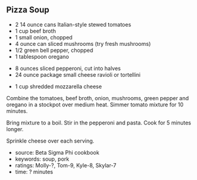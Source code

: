 Pizza Soup
----------

- 2 14 ounce cans Italian-style stewed tomatoes
- 1 cup beef broth
- 1 small onion, chopped
- 4 ounce can sliced mushrooms (try fresh mushrooms)
- 1/2 green bell pepper, chopped
- 1 tablespoon oregano
<!-- -->
- 8 ounces sliced pepperoni, cut into halves
- 24 ounce package small cheese ravioli or tortellini
<!-- -->
- 1 cup shredded mozzarella cheese

Combine the tomatoes, beef broth, onion, mushrooms, green pepper and
oregano in a stockpot over medium heat.  Simmer tomato mixture for 10
minutes.

Bring mixture to a boil.  Stir in the pepperoni and pasta.  Cook for 5
minutes longer.

Sprinkle cheese over each serving.

- source: Beta Sigma Phi cookbook
- keywords: soup, pork
- ratings: Molly-?, Tom-9, Kyle-8, Skylar-7
- time: ? minutes
